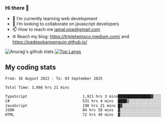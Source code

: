 ### Hi there 👋

<!--
**padepokanpenguin/padepokanpenguin** is a ✨ _special_ ✨ repository because its `README.md` (this file) appears on your GitHub profile.
-->

- 🌱 I’m currently learning  web development
- 👯 I’m looking to collaborate on javascript developers
- 📫 How to reach me jamal.psw@gmail.com
- 🌐 Reach my blog:
   https://tripletwinsco.medium.com/ and
   https://padepokanpenguin.github.io/

![Anurag's github stats](https://github-readme-stats.vercel.app/api?username=padepokanpenguin&count_private=true&disable_animations=false&show_icons=true&theme=default)
[![Top Langs](https://github-readme-stats.vercel.app/api/top-langs/?username=padepokanpenguin&theme=default&layout=compact)](https://github.com/padepokanpenguin)

## My coding stats

<!--START_SECTION:waka-->

```txt
From: 16 August 2022 - To: 03 September 2025

Total Time: 3,066 hrs 21 mins

TypeScript                         1,921 hrs 3 mins███████████████▓░░░░░░░░░   62.65 %
C#                                 531 hrs 4 mins  ████▒░░░░░░░░░░░░░░░░░░░░   17.32 %
JavaScript                         190 hrs 21 mins █▓░░░░░░░░░░░░░░░░░░░░░░░   06.21 %
JSON                               84 hrs 58 mins  ▓░░░░░░░░░░░░░░░░░░░░░░░░   02.77 %
HTML                               72 hrs 49 mins  ▓░░░░░░░░░░░░░░░░░░░░░░░░   02.37 %
```

<!--END_SECTION:waka-->


